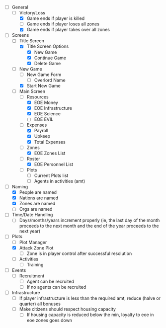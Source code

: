- [ ] General
  - [ ] Victory/Loss
    - [x] Game ends if player is killed
    - [ ] Game ends if player loses all zones
    - [x] Game ends if player takes over all zones 
- [ ] Screens
  - [ ] Title Screen
    - [x] Title Screen Options
      - [x] New Game
      - [x] Continue Game
      - [x] Delete Game
  - [ ] New Game
    - [ ] New Game Form
      - [ ] Overlord Name
    - [x] Start New Game
  - [ ] Main Screen
    - [ ] Resources
      - [x] EOE Money
      - [x] EOE Infrastructure
      - [x] EOE Science
      - [ ] EOE EVIL
    - [ ] Expenses
      - [x] Payroll
      - [x] Upkeep
      - [x] Total Expenses
    - [ ] Zones
      - [x] EOE Zones List
    - [ ] Roster
      - [x] EOE Personnel List
    - [ ] Plots
      - [ ] Current Plots list 
      - [ ] Agents in activities (amt)
- [ ] Naming
  - [x] People are named
  - [x] Nations are named
  - [x] Zones are named
  - [ ] Orgs are named
- [ ] Time/Date Handling
  - [ ] Days/months/years increment properly (ie, the last day of the month proceeds to the next month and the end of the year proceeds to the next year)
- [ ] Plots
  - [ ] Plot Manager
  - [x] Attack Zone Plot
    - [ ] Zone is in player control after successful resolution
  - [ ] Activities
    - [ ] Training
- [ ] Events
  - [ ] Recruitment
    - [ ] Agent can be recruited
    - [ ] If no agents can be recruited
- [ ] Infrastructure
  - [ ] If player infrastructure is less than the required amt, reduce (halve or quarter) all bonuses
  - [ ] Make citizens should respect housing capacity
    - [ ] If housing capacity is reduced below the min, loyalty to eoe in eoe zones goes down